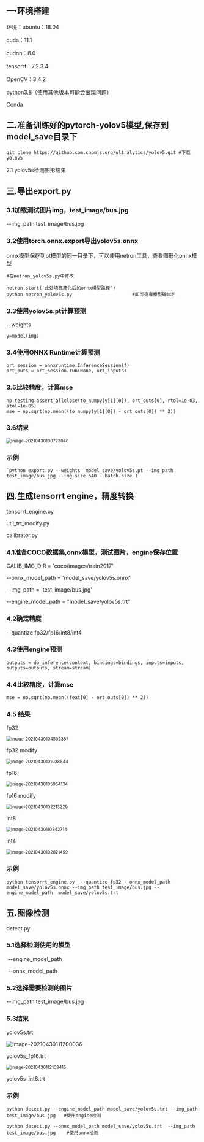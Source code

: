 ## 一·环境搭建

环境：ubuntu：18.04

cuda：11.1

cudnn：8.0

tensorrt：7.2.3.4

OpenCV：3.4.2

python3.8（使用其他版本可能会出现问题）

Conda

## 二.准备训练好的pytorch-yolov5模型,保存到model_save目录下       

```
git clone https://github.com.cnpmjs.org/ultralytics/yolov5.git #下载yolov5
```

2.1 yolov5s检测图形结果



## 三.导出export.py                                

### 3.1加载测试图片img，test_image/bus.jpg

--img_path test_image/bus.jpg

### 3.2使用torch.onnx.export导出yolov5s.onnx

​    onnx模型保存到pt模型的同一目录下，可以使用netron工具，查看图形化onnx模型

```
#在netron_yolov5s.py中修改

netron.start('此处填充简化后的onnx模型路径')
python netron_yolov5s.py                      #即可查看模型输出名
```



### 3.3使用yolov5s.pt计算预测

 --weights

```
y=model(img) 
```

### 3.4使用ONNX Runtime计算预测

```
ort_session = onnxruntime.InferenceSession(f)
ort_outs = ort_session.run(None, ort_inputs)
```



### 3.5比较精度，计算mse

```
np.testing.assert_allclose(to_numpy(y[1][0]), ort_outs[0], rtol=1e-03, atol=1e-05)
mse = np.sqrt(np.mean((to_numpy(y[1][0]) - ort_outs[0]) ** 2))
```

### 3.6结果

<img src="C:\Users\user\AppData\Roaming\Typora\typora-user-images\image-20210430100723048.png" alt="image-20210430100723048" style="zoom:80%;" />

### 示例

```
`python export.py --weights  model_save/yolov5s.pt --img_path test_image/bus.jpg --img-size 640 --batch-size 1`
```

##   四.生成tensorrt engine，精度转换                           

tensorrt_engine.py

util_trt_modify.py

calibrator.py

### 4.1准备COCO数据集,onnx模型，测试图片，engine保存位置

CALIB_IMG_DIR = 'coco/images/train2017'

--onnx_model_path = 'model_save/yolov5s.onnx'

--img_path = 'test_image/bus.jpg'

--engine_model_path = "model_save/yolov5s.trt"

###   4.2确定精度

--quantize fp32/fp16/int8/int4

###   4.3使用engine预测

`outputs = do_inference(context, bindings=bindings, inputs=inputs, outputs=outputs, stream=stream)`

### 4.4比较精度，计算mse

```
mse = np.sqrt(np.mean((feat[0] - ort_outs[0]) ** 2))
```

### 4.5 结果

fp32

<img src="C:\Users\user\AppData\Roaming\Typora\typora-user-images\image-20210430104502387.png" alt="image-20210430104502387" style="zoom:80%;" />



fp32 modify

<img src="C:\Users\user\AppData\Roaming\Typora\typora-user-images\image-20210430101038644.png" alt="image-20210430101038644" style="zoom:80%;" />

fp16

<img src="C:\Users\user\AppData\Roaming\Typora\typora-user-images\image-20210430105954134.png" alt="image-20210430105954134" style="zoom:80%;" />



fp16 modify

<img src="C:\Users\user\AppData\Roaming\Typora\typora-user-images\image-20210430102213229.png" alt="image-20210430102213229" style="zoom:80%;" />

int8

<img src="C:\Users\user\AppData\Roaming\Typora\typora-user-images\image-20210430110342714.png" alt="image-20210430110342714" style="zoom:80%;" />

int4

<img src="C:\Users\user\AppData\Roaming\Typora\typora-user-images\image-20210430102821459.png" alt="image-20210430102821459" style="zoom:80%;" />



### 示例

```
python tensorrt_engine.py  --quantize fp32 --onnx_model_path model_save/yolov5s.onnx --img_path test_image/bus.jpg --engine_model_path  model_save/yolov5s.trt
```

 

 

##  五.图像检测

detect.py

### 5.1选择检测使用的模型

​    --engine_model_path

​    --onnx_model_path

###  5.2选择需要检测的图片

--img_path test_image/bus.jpg

### 5.3结果

yolov5s.trt

![image-20210430111200036](C:\Users\user\AppData\Roaming\Typora\typora-user-images\image-20210430111200036.png)

yolov5s_fp16.trt

<img src="C:\Users\user\AppData\Roaming\Typora\typora-user-images\image-20210430112108415.png" alt="image-20210430112108415" style="zoom:80%;" />

yolov5s_int8.trt



### 示例

```
python detect.py --engine_model_path model_save/yolov5s.trt --img_path test_image/bus.jpg   #使用engine检测

python detect.py --onnx_model_path model_save/yolov5s.trt  --img_path test_image/bus.jpg    #使用onnx检测
```


